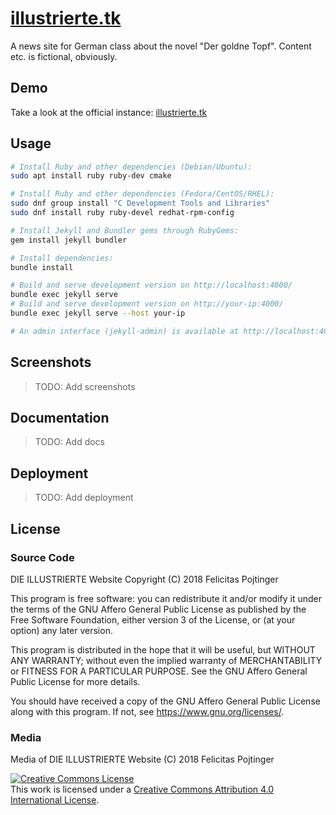 
# [illustrierte.tk](https://illustrierte.tk/)

A news site for German class about the novel "Der goldne Topf". Content etc. is fictional, obviously.

## Demo

Take a look at the official instance: [illustrierte.tk](https://illustrierte.tk/)

## Usage

```bash
# Install Ruby and other dependencies (Debian/Ubuntu):
sudo apt install ruby ruby-dev cmake

# Install Ruby and other dependencies (Fedora/CentOS/RHEL):
sudo dnf group install "C Development Tools and Libraries"
sudo dnf install ruby ruby-devel redhat-rpm-config

# Install Jekyll and Bundler gems through RubyGems:
gem install jekyll bundler

# Install dependencies:
bundle install

# Build and serve development version on http://localhost:4000/
bundle exec jekyll serve
# Build and serve development version on http://your-ip:4000/
bundle exec jekyll serve --host your-ip

# An admin interface (jekyll-admin) is available at http://localhost:4000/admin
```

## Screenshots

> TODO: Add screenshots

## Documentation

> TODO: Add docs

## Deployment

> TODO: Add deployment

## License

### Source Code

DIE ILLUSTRIERTE Website
Copyright (C) 2018 Felicitas Pojtinger

This program is free software: you can redistribute it and/or modify it under the terms of the GNU Affero General Public License as published by the Free Software Foundation, either version 3 of the License, or (at your option) any later version.

This program is distributed in the hope that it will be useful, but WITHOUT ANY WARRANTY; without even the implied warranty of MERCHANTABILITY or FITNESS FOR A PARTICULAR PURPOSE. See the GNU Affero General Public License for more details.

You should have received a copy of the GNU Affero General Public License along with this program. If not, see <https://www.gnu.org/licenses/>.

### Media

Media of DIE ILLUSTRIERTE Website (C) 2018 Felicitas Pojtinger

<a rel="license" href="http://creativecommons.org/licenses/by/4.0/"><img alt="Creative Commons License" style="border-width:0" src="https://i.creativecommons.org/l/by/4.0/88x31.png" /></a><br />This work is licensed under a <a rel="license" href="http://creativecommons.org/licenses/by/4.0/">Creative Commons Attribution 4.0 International License</a>.